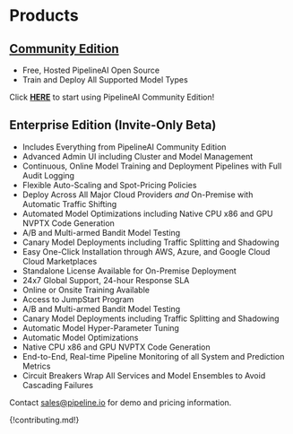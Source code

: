 # Products

## [Community Edition](http://community.pipeline.io)
* Free, Hosted PipelineAI Open Source 
* Train and Deploy All Supported Model Types

Click [**HERE**](http://community.pipeline.io) to start using PipelineAI Community Edition!

## Enterprise Edition (Invite-Only Beta)
* Includes Everything from PipelineAI Community Edition
* Advanced Admin UI including Cluster and Model Management
* Continuous, Online Model Training and Deployment Pipelines with Full Audit Logging
* Flexible Auto-Scaling and Spot-Pricing Policies
* Deploy Across All Major Cloud Providers *and* On-Premise with Automatic Traffic Shifting
* Automated Model Optimizations including Native CPU x86 and GPU NVPTX Code Generation
* A/B and Multi-armed Bandit Model Testing
* Canary Model Deployments including Traffic Splitting and Shadowing
* Easy One-Click Installation through AWS, Azure, and Google Cloud Cloud Marketplaces
* Standalone License Available for On-Premise Deployment
* 24x7 Global Support, 24-hour Response SLA
* Online or Onsite Training Available
* Access to JumpStart Program
* A/B and Multi-armed Bandit Model Testing
* Canary Model Deployments including Traffic Splitting and Shadowing
* Automatic Model Hyper-Parameter Tuning 
* Automatic Model Optimizations 
* Native CPU x86 and GPU NVPTX Code Generation
* End-to-End, Real-time Pipeline Monitoring of all System and Prediction Metrics
* Circuit Breakers Wrap All Services and Model Ensembles to Avoid Cascading Failures

Contact [sales@pipeline.io](mailto:sales@pipeline.io) for demo and pricing information.

{!contributing.md!}
